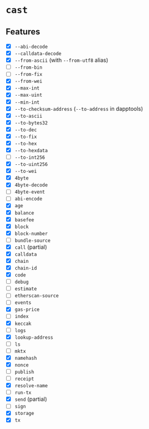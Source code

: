 # `cast`

## Features

- [x] `--abi-decode`
- [x] `--calldata-decode`
- [x] `--from-ascii` (with `--from-utf8` alias)
- [ ] `--from-bin`
- [ ] `--from-fix`
- [x] `--from-wei`
- [x] `--max-int`
- [x] `--max-uint`
- [x] `--min-int`
- [x] `--to-checksum-address` (`--to-address` in dapptools)
- [x] `--to-ascii`
- [x] `--to-bytes32`
- [x] `--to-dec`
- [x] `--to-fix`
- [x] `--to-hex`
- [x] `--to-hexdata`
- [ ] `--to-int256`
- [x] `--to-uint256`
- [x] `--to-wei`
- [x] `4byte`
- [x] `4byte-decode`
- [ ] `4byte-event`
- [ ] `abi-encode`
- [x] `age`
- [x] `balance`
- [x] `basefee`
- [x] `block`
- [x] `block-number`
- [ ] `bundle-source`
- [x] `call` (partial)
- [x] `calldata`
- [x] `chain`
- [x] `chain-id`
- [x] `code`
- [ ] `debug`
- [ ] `estimate`
- [ ] `etherscan-source`
- [ ] `events`
- [x] `gas-price`
- [ ] `index`
- [x] `keccak`
- [ ] `logs`
- [x] `lookup-address`
- [ ] `ls`
- [ ] `mktx`
- [x] `namehash`
- [x] `nonce`
- [ ] `publish`
- [ ] `receipt`
- [x] `resolve-name`
- [ ] `run-tx`
- [x] `send` (partial)
- [ ] `sign`
- [x] `storage`
- [x] `tx`

